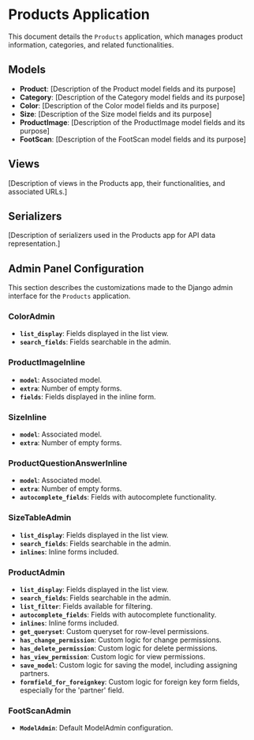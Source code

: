 # Products Application

This document details the `Products` application, which manages product information, categories, and related functionalities.

## Models

- **Product**: [Description of the Product model fields and its purpose]
- **Category**: [Description of the Category model fields and its purpose]
- **Color**: [Description of the Color model fields and its purpose]
- **Size**: [Description of the Size model fields and its purpose]
- **ProductImage**: [Description of the ProductImage model fields and its purpose]
- **FootScan**: [Description of the FootScan model fields and its purpose]

## Views

[Description of views in the Products app, their functionalities, and associated URLs.]

## Serializers

[Description of serializers used in the Products app for API data representation.]

## Admin Panel Configuration

This section describes the customizations made to the Django admin interface for the `Products` application.

### ColorAdmin

- **`list_display`**: Fields displayed in the list view.
- **`search_fields`**: Fields searchable in the admin.

### ProductImageInline

- **`model`**: Associated model.
- **`extra`**: Number of empty forms.
- **`fields`**: Fields displayed in the inline form.

### SizeInline

- **`model`**: Associated model.
- **`extra`**: Number of empty forms.

### ProductQuestionAnswerInline

- **`model`**: Associated model.
- **`extra`**: Number of empty forms.
- **`autocomplete_fields`**: Fields with autocomplete functionality.

### SizeTableAdmin

- **`list_display`**: Fields displayed in the list view.
- **`search_fields`**: Fields searchable in the admin.
- **`inlines`**: Inline forms included.

### ProductAdmin

- **`list_display`**: Fields displayed in the list view.
- **`search_fields`**: Fields searchable in the admin.
- **`list_filter`**: Fields available for filtering.
- **`autocomplete_fields`**: Fields with autocomplete functionality.
- **`inlines`**: Inline forms included.
- **`get_queryset`**: Custom queryset for row-level permissions.
- **`has_change_permission`**: Custom logic for change permissions.
- **`has_delete_permission`**: Custom logic for delete permissions.
- **`has_view_permission`**: Custom logic for view permissions.
- **`save_model`**: Custom logic for saving the model, including assigning partners.
- **`formfield_for_foreignkey`**: Custom logic for foreign key form fields, especially for the 'partner' field.

### FootScanAdmin

- **`ModelAdmin`**: Default ModelAdmin configuration.